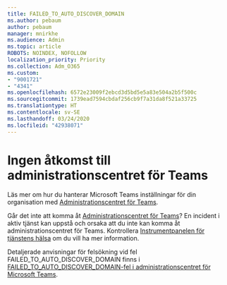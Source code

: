 ```yaml
---
title: FAILED_TO_AUTO_DISCOVER_DOMAIN
ms.author: pebaum
author: pebaum
manager: mnirkhe
ms.audience: Admin
ms.topic: article
ROBOTS: NOINDEX, NOFOLLOW
localization_priority: Priority
ms.collection: Adm_O365
ms.custom:
- "9001721"
- "4341"
ms.openlocfilehash: 6572e23009f2ebcd3d5bd5e5a83e504a2b5f500c
ms.sourcegitcommit: 1739ead7594cbdaf256cb9f7a31da8f521a33725
ms.translationtype: HT
ms.contentlocale: sv-SE
ms.lasthandoff: 03/24/2020
ms.locfileid: "42938071"
---
```

# <a name="no-access-to-teams-admin-center"></a>Ingen åtkomst till administrationscentret för Teams

Läs mer om hur du hanterar Microsoft Teams inställningar för din organisation med [Administrationscentret för Teams](https://docs.microsoft.com/microsoftteams/enable-features-office-365).

Går det inte att komma åt [Administrationscentret för Teams](https://docs.microsoft.com/microsoftteams/enable-features-office-365)? En incident i aktiv tjänst kan uppstå och orsaka att du inte kan komma åt administrationscentret för Teams. Kontrollera [Instrumentpanelen för tjänstens hälsa](https://status.office365.com/) om du vill ha mer information.

Detaljerade anvisningar för felsökning vid fel FAILED_TO_AUTO_DISCOVER_DOMAIN finns i [FAILED_TO_AUTO_DISCOVER_DOMAIN-fel i administrationscentret för Microsoft Teams](https://docs.microsoft.com/microsoftteams/troubleshoot/teams-administration/failed-to-auto-discover-domain-error-teams-admin-center).

